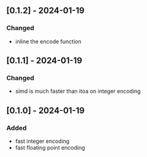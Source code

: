 ## [0.1.2] - 2024-01-19

### Changed

- inline the encode function

## [0.1.1] - 2024-01-19

### Changed

- simd is much faster than itoa on integer encoding

## [0.1.0] - 2024-01-19

### Added

- fast integer encoding
- fast floating point encoding